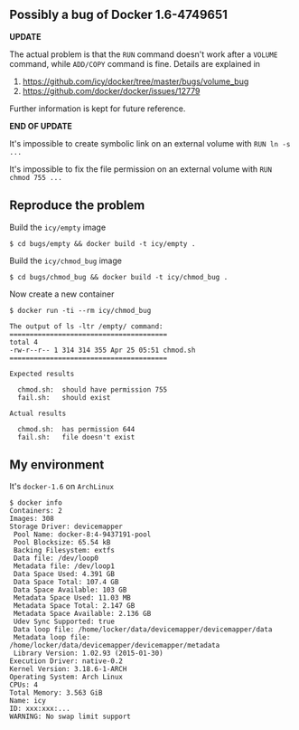 ## Possibly a bug of Docker 1.6-4749651

**UPDATE**

The actual problem is that the `RUN` command doesn't work
after a `VOLUME` command, while `ADD/COPY` command is fine.
Details are explained in

1. https://github.com/icy/docker/tree/master/bugs/volume_bug
2. https://github.com/docker/docker/issues/12779

Further information is kept for future reference.

**END OF UPDATE**

It's impossible to create symbolic link
on an external volume with `RUN ln -s ...`

It's impossible to fix the file permission
on an external volume with `RUN chmod 755 ...`

## Reproduce the problem

Build the `icy/empty` image

    $ cd bugs/empty && docker build -t icy/empty .

Build the `icy/chmod_bug` image

    $ cd bugs/chmod_bug && docker build -t icy/chmod_bug .

Now create a new container

    $ docker run -ti --rm icy/chmod_bug

    The output of ls -ltr /empty/ command:
    =======================================
    total 4
    -rw-r--r-- 1 314 314 355 Apr 25 05:51 chmod.sh
    =======================================

    Expected results

      chmod.sh:  should have permission 755
      fail.sh:   should exist

    Actual results

      chmod.sh:  has permission 644
      fail.sh:   file doesn't exist

## My environment

It's `docker-1.6` on `ArchLinux`

    $ docker info
    Containers: 2
    Images: 308
    Storage Driver: devicemapper
     Pool Name: docker-8:4-9437191-pool
     Pool Blocksize: 65.54 kB
     Backing Filesystem: extfs
     Data file: /dev/loop0
     Metadata file: /dev/loop1
     Data Space Used: 4.391 GB
     Data Space Total: 107.4 GB
     Data Space Available: 103 GB
     Metadata Space Used: 11.03 MB
     Metadata Space Total: 2.147 GB
     Metadata Space Available: 2.136 GB
     Udev Sync Supported: true
     Data loop file: /home/locker/data/devicemapper/devicemapper/data
     Metadata loop file: /home/locker/data/devicemapper/devicemapper/metadata
     Library Version: 1.02.93 (2015-01-30)
    Execution Driver: native-0.2
    Kernel Version: 3.18.6-1-ARCH
    Operating System: Arch Linux
    CPUs: 4
    Total Memory: 3.563 GiB
    Name: icy
    ID: xxx:xxx:...
    WARNING: No swap limit support
